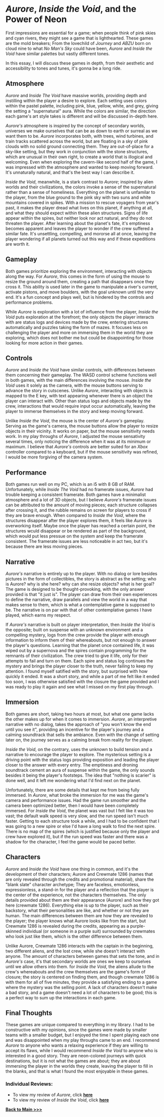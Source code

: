 # *Aurore*, *Inside the Void*, and the Power of Neon

First impressions are essential for a game; when people think of pink skies and cyan rivers, they might see a game that is lighthearted. These games are the mold breakers; From the lovechild of *Journey* and *ABZU* born on cloud nine to what *No Man's Sky* could have been, *Aurore* and *Inside the Void* have similar palettes but vastly different tones. 

In this essay, I will discuss these games in depth, from their aesthetic and accessibility to tones and tunes, it's gonna be a long ride. 

## Atmosphere
*Aurore* and *Inside The Void* have massive worlds, providing depth and instilling within the player a desire to explore. Each setting uses colors within the pastel palette, including pink, blue, yellow, white, and grey, giving the setting a "supernatural" aura. While the colors are similar, the direction each game's art style takes is different and will be discussed in-depth here. 

*Aurore's* atmosphere is inspired by the concept of secondary worlds, universes we make ourselves that can be as down to earth or surreal as we want them to be. *Aurore* incorporates both, with trees, wind turbines, and train tracks scattered across the world, but are floating in a sky of pink clouds with no solid ground connecting them. They are out-of-place for a sky-like setting, but they work in conjunction with the stone structures, which are unusual in their own right, to create a world that is illogical and welcoming. Even when exploring the cavern-like second half of the game, I was impressed with the atmosphere and wanted to keep moving forward. It's unnaturally natural, and that's the best way I can describe it.

*Inside the Void*, meanwhile, is a stark contrast to *Aurore*; inspired by alien worlds and their civilizations, the colors invoke a sense of the supernatural rather than a sense of homeliness. Everything on the planet is unfamilar to the player, from the blue ground to the pink sky with two suns and white mountains covered in spikes. With a mission to rescue voyagers from year's past, it makes the player dread what lives on this planet, if anything at all, and what they should expect within these alien structures. Signs of life appear within the spires, but neither look nor act natural, and they do not threaten the player. After learning about the planet's fate, it's emptiness becomes apparent and leaves the player to wonder if the crew suffered a similar fate. It's unsettling, compelling, and mororse all at once, leaving the player wondering if all planets turned out this way and if these expeditions are worth it.

## Gameplay
Both games prioritize exploring the environment, interacting with objects along the way. For *Aurore*, this comes in the form of using the mouse to resize the ground around them, creating a path that disappears once they cross it. This ability is used later in the game to manipulate a river's current, activate pistons, and move boulders, with the goal unknown until the very end. It's a fun concept and plays well, but is hindered by the controls and performance problems.

While *Aurore* is exploration with a lot of influence from the player, *Inside the Void* puts exploration at the forefront; the only objects the player interacts with are status logs and devices made by the crew, entering structures automatically and puzzles taking the form of mazes. It focuses less on challenging the player and more on immersing them in the world they are exploring, which does not bother me but could be disappointing for those looking for more action in their games.

## Controls
*Aurore* and *Inside the Void* have similar controls, with differences between them concerning their gameplay. The WASD control scheme functions well in both games, with the main differences involving the mouse. *Inside the Void* uses it solely as the camera, with the mouse buttons serving to advance the story in cutscenes. Unlike *Aurore*, interacting with objects is mapped to the E key, with text appearing whenever there is an object the player can interact with. Other than status logs and objects made by the crew, interactions that would require input occur automatically, leaving the player to immerse themselves in the story and keep moving forward.

Unlike *Inside the Void*, the mouse is the center of *Aurore's* gameplay. Serving as the game's camera, the mouse buttons allow the player to resize objects in their vicinity. It works on paper, but the mouse sensitivity needs work. In my play throughs of *Aurore*, I adjusted the mouse sensativity several times, only noticing the difference when it was at its minimum or maximum. I believe that *Aurore's* controls are better suited for an *Xbox* controller compared to a keyboard, but if the mouse sensitivity was refined, I would be more forgiving of the camera system.

## Performance
Both games run well on my PC, which is an i5 with 8 GB of RAM. Unfortunately, while *Inside The Void* had no framerate issues, *Aurore* had trouble keeping a consistent framerate. Both games have a minimalist atmosphere and a lot of 3D objects, but I believe *Aurore's* framerate issues can be attributed to the amount of moving pieces; each structure collapses after crossing it, and the rubble remains on screen for players to cross if they are brave enough. When compared to *Inside the Void*, where the structures disappear after the player explores them, it feels like *Aurore* is overworking itself. Maybe once the player has reached a certain point, the structures wculd disappear or be rendered as part of the background, which would put less pressue on the system and keep the framerate consistent. The framerate issues are less noticeable in act two, but it's because there are less moving pieces. 

## Narrative
*Aurore's* narrative is entirely up to the player. With no dialog or lore besides pictures in the form of collectibles, the story is abstract as the setting; who is Aurore? why is she here? why can she resize objects? what is her goal? The game is designed to be thought-provoking, with the only answer provided is that "it just is". The player can draw from their own experiences to define the narrative, draw parallels and view the world in a way that makes sense to them, which is what a contemplative game is supposed to be. The narrative is on par with that of other contemplative games I have played, which earns my respect.

If *Aurore's* narrative is built on player interpretation, then *Inside the Void* is the opposite; built on suspense with an unknown environment and a compelling mystery, logs from the crew provide the player with enough information to inform them of their whereabouts, but not enough to answer the player's questions. Learning that the planet once contained life, it was wiped out by a supernova and the spires contain programming for the remnants of their civilization. The crew tried to give it life, only for their attempts to fail and turn on them. Each spire and status log continues the mystery and brings the player closer to the truth, never failing to keep my attention. I found myself satified with the story, but surprised with how quickly it ended. It was a short story, and while a part of me felt like it ended too soon, I was otherwise satisfied with the closure the game provided and I was ready to play it again and see what I missed on my first play through. 

## Immersion
Both games are short, taking two hours at most, but what one game lacks the other makes up for when it comes to immersion. *Aurore*, an interpretive narrative with no dialog, takes the approach of "you won't know the end until you see it", providing an incentive for the player's journey and a calming soundtrack that sells the ambiance. Even with the change of setting later on, the journey serves as a calming break from reality for the player. 

*Inside the Void*, on the contrary, uses the unknown to build tension and a narrative to encourage the player to explore. The mysterious setting is a driving point with the status logs providing exposition and leading the player closer to the answer with every entry. The emptiness and droning soundtrack cement an aura of suspense within the game, the only sounds besides it being the player's footsteps. The idea that "nothing is scarier" is done well, and it left me wondering what I'd find next on the planet. 

Unfortunately, there are some details that kept me from being fully immersed. In *Aurore*, what broke the immersion for me was the game's camera and performance issues. Had the game run smoother and the camera been optimized better, then I would have been completely immersed. For *Inside the Void*, the planet was vast but I felt like it was too vast; the default walk speed is very slow, and the run speed isn't much faster. Getting to each structure took a while, and I had to be confident that I was going to a new spire or else I'd have a long walk to find the next spire. There is no map of the spires (which is justified because only the player and crew have explored it), but if the run speed was faster and there was a shadow for the character, I feel the game would be paced better.
## Characters
*Aurore* and *Inside the Void* have one thing in common, and it's the development of their characters; Aurore and Crewmate 1286 (names that are only revealed through the credits and promotional material), share the "blank slate" character archetype; They are faceless, emotionless, expressionless, a stand-in for the player and a reflection that the player is the center of the experience, not the characters themselves. The only details provided about them are their appearance (Aurore) and how they got here (crewmate 1286). Everything else is up to the player, such as their backstory, what their personalities are like, and whether or not they are human. The main differences between them are how they are revealed to the player; the player knows what Aurore looks like from the start, but Crewmate 1286 is revealed during the credits, appearing as a purple-skinned individual (or someone in a purple suit) surrounded by crewmates who look just like them, which is the other difference between them.

Unlike Aurore, Crewmate 1286 interacts with the captain in the beginning, two different aliens, and the lost crew, while she doesn't interact with anyone. The amount of characters between games that sets the tone, and in *Aurore's* case, it's that secondary worlds are ones we keep to ourselves until we allow others into them. for *Inside the Void*, the aliens allude to the crew's whereabouts and the crew themselves are the game's form of closure; the story is centered on finding them, and though crewmate 1286 is with them for all of five minutes, they provide a satisfying ending to a game where the mystery was the selling point. A lack of characters doesn't make a bad story, and a game doesn't need a lot of characters to be good; this is a perfect way to sum up the interactions in each game.

## Final Thoughts
These games are unique compared to everything in my library. I had to be constructive with my opinions, since the games were made by smaller teams with a smaller budget, but I enjoyed the time I spent playing each one and was disappointed when my play throughs came to an end. I recommend *Aurore* to anyone who wants a relaxing experience if they are willing to accept its flaws, while I would recommend *Inside the Void* to anyone who is interested in a good story. They are neon-colored journeys with quick destinations, but it is not what the games are about; they are about immersing the player in the worlds they create, leaving the player to fill in the blanks, and that is what I found the most enjoyable in these games. 

### Individual Reviews:
* To view my review of *Aurore*, click **[here](https://arrowarchive.github.io/arrow-school/digit100/aurore.html)**
* To view my review of *Inside the Void*, click **[here](https://arrowarchive.github.io/arrow-school/digit100/review2.html)**

**[Back to Main >>>](https://arrowarchive.github.io/arrow-school/)**
